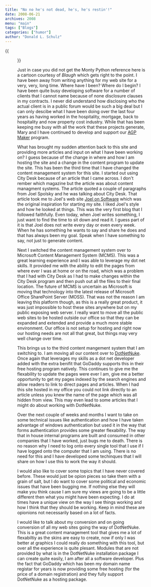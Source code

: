 ```yaml
---
title: "No no he's not dead, he's, he's restin'!"
date: 2008-06-21
archives: 2008
menu: "main"
tags: ["Blogs"]
categories: ["humor"]
author: "Donald L. Schulz"
---
```

{{<figure alt="The blog grim reaper" src="/images/blog_grim_reaper.gif">}}

Just in case you did not get the Monty Python reference here is a cartoon courtesy of *Blaugh* which gets right to the point.  I have been away from writing anything for my web site for a very, very, long time.  Where have I been?  Where do I begin?  I have been quite busy developing software for a number of clients that I cannot name because of none disclosure clauses in my contracts.  I never did understand how disclosing who the actual client is in a public forum would be such a big deal but I can only descibe what I have been doing over the last four years as having worked in the hospitality, mortgage, back to hospitality and now property cost industry.  While that has been keeping me busy with all the work that these projects generate, Mary and I have continued to develop and support our [AGP Maker](http://www.agpmaker.com) program.

What has brought my sudden attention back to this site and providing more articles and input on what I have been working on?  I guess because of the change in where and how I am hosting the site and a change in the content program to update the site.  This has been the third time that I have changed the content management system for this site.  I started out using City Desk because of an article that I came across. I don't rember which magazine but the article was about content managment systems. The article quoted a couple of paragraphs  from Joel Spolsky and he was talking about City Desk.  That article took me to Joel's web site [Joel on Software](http://www.joelonsoftware.com) which was the original inspiration for starting my site.  I liked Joel's style and how he looked at things.  This was the very first blog that I followed faithfully.  Even today, when Joel writes something, I just want to find the time to sit down and read it.  I guess part of it is that Joel does not write every day or even every week.  When he has something he wants to say and share he does and that has always been my goal.  Speak when I have something to say, not just to generate content.

Next I switched the content management system over to Microsoft Content Management System (MCMS).  This was a great learning experience and I was able to leverage my dot net skills.  It provided me with the ability to edit the pages from where ever I was at home or on the road, which was a problem that I had with City Desk as I had to make changes within the City Desk program and then push out all the files to their final location.  The future of MCMS is uncertain as Microsoft is moving that technology into the latest release of Microsoft Office SharePoint Server (MOSS).  That was not the reason I am leaving this platform though, as this is a really great product, it was just impossible to host these sites anywhere but on my public exposing web server.  I really want to move all the public web sites to be hosted outside our office so that they can be expanded and extended and provide a much more stable environment.  Our office is not setup for hosting and right now our hosting needs are not all that great, but things may very well change over time.

This brings us to the third content mangement system that I am switching to.  I am moving all our content over to [DotNetNuke](http://www.dnnsoftware.com).  Once again that leverages my skills as a dot net developer added with the extra benifit that GoDaddy supports this in their free hosting program natively.  This continues to give me the flexability to update the pages were ever I am, give me a better opportunity to get my pages indexed by the search engines and allow readers to link to direct pages and articles.  When I had this site hosted in my office you could not link directly to an article unless you knew the name of the page which was all hidden from view.  This may even lead to some articles that I might do about working with DotNetNuke.

Over the next couple of weeks and months I want to take on some technical issues like authentication and how I have taken advantage of windows authentication but used it in the way that forms authentication provides some greater flexability.  The way that in house internal programs are built and consumed in other companies that I have worked, just bugs me to death.  There is no reason why I need to log onto every single tool that I use if I have logged onto the computer that I am using.  There is no need for this and I have developed some techinques that I will share on how I use this to work the way it should. 

I would also like to cover some topics that I have never covered before.  These would just be opion pieces so take them with a grain of salt, but I do want to cover some political and economic issues that have been bugging me.  If nothing else they will make you think cause I am sure my views are going to be a little different then what you might have been expecting.  I do at times have a unique view on the way I see things working and how I think that they should be working.  Keep in mind these are opionions not necessarily based on a lot of facts. 

I would like to talk about my conversion and on going conversion of all my web sites going the way of DotNetNuke.  This is a great content management tool that gives me a lot of flexabiltiy as the skins are easy to create, now if only I was better at graphics I could really do something with this tool, but over all the experience is quite plesant.  Modules that are not provided by what is in the DotNetNuke installation package I can create quite easily, I am after all a software developer.  Plus the fact that GoDaddy which has been my domain name registar for years is now providing some free hosting (for the price of a domain registration) and they fully support DotNetNuke as a hosting package. 
  